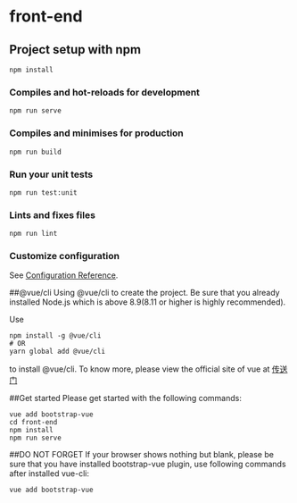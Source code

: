 # front-end

## Project setup with npm
```
npm install
```

### Compiles and hot-reloads for development
```
npm run serve
```

### Compiles and minimises for production
```
npm run build
```

### Run your unit tests
```
npm run test:unit
```

### Lints and fixes files
```
npm run lint
```

### Customize configuration
See [Configuration Reference](https://cli.vuejs.org/config/).


##@vue/cli
Using @vue/cli to create the project.
Be sure that you already installed Node.js which is above 8.9(8.11 or higher is highly recommended).

Use
```
npm install -g @vue/cli
# OR
yarn global add @vue/cli
```
to install @vue/cli.
To know more, please view the official site of vue at [传送门](https://cli.vuejs.org/)

##Get started
Please get started with the following commands:
```
vue add bootstrap-vue
cd front-end
npm install
npm run serve
```

##DO NOT FORGET
If your browser shows nothing but blank, please be sure that you have installed bootstrap-vue plugin, use following commands after installed vue-cli:
```
vue add bootstrap-vue
```
